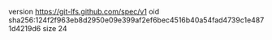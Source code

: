 version https://git-lfs.github.com/spec/v1
oid sha256:124f2f963eb8d2950e09e399af2ef6bec4516b40a54fad4739c1e4871d4219d6
size 24
